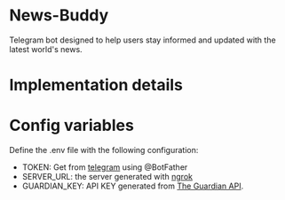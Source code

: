 # News-Buddy

Telegram bot designed to help users stay informed and updated with the latest world's news. 

# Implementation details 


# Config variables 
Define the .env file with the following configuration:
- TOKEN: Get from [telegram] using @BotFather 
- SERVER_URL: the server generated with [ngrok]
- GUARDIAN_KEY: API KEY generated from [The Guardian API]. 



[telegram]: <https://core.telegram.org/bots/api>
[ngrok]: <https://ngrok.com/>
[The Guardian API]: <https://open-platform.theguardian.com/documentation/>
